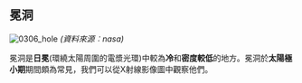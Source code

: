 ## 冕洞

![0306_hole](./static/0306_hole.jpg)
*(資料來源︰nasa)*

冕洞是**日冕**(環繞太陽周圍的電漿光環)中較為**冷**和**密度較低**的地方。冕洞於**太陽極小期**期間頗為常見，我們可以從X射線影像圖中觀察他們。
